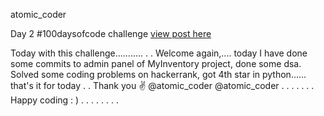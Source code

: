 

atomic_coder

Day 2 #100daysofcode challenge [ view post here ](https://www.instagram.com/p/CLAJmIzpQwL/ "Goto Day2 post")

Today with this challenge...........
.
.
Welcome again,.... today I have done some commits to admin panel of MyInventory project, done some dsa. Solved some coding problems on hackerrank, got 4th star in python...... that's it for today
.
.
Thank you ✌️
@atomic_coder
@atomic_coder .
.
.
.
.
.
.
Happy coding : )
.
.
.
.
.
.
.
.
